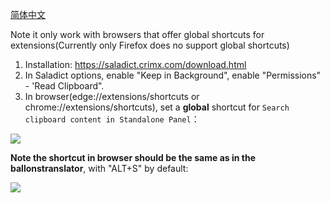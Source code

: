 [简体中文](./saladict_chs.md)

Note it only work with browsers that offer global shortcuts for extensions(Currently only Firefox does no support global shortcuts)

1. Installation: https://saladict.crimx.com/download.html 
2. In Saladict options, enable "Keep in Background", enable "Permissions" - 'Read Clipboard".
3. In browser(edge://extensions/shortcuts or chrome://extensions/shortcuts), set a **global** shortcut for ```Search clipboard content in Standalone Panel```：

<img src="./src/saladictglobalshortcut.jpg" div align=center>

**Note the shortcut in browser should be the same as in the ballonstranslator**, with "ALT+S" by default: 

<img src="./src/saladictglobalshortcut2.jpg" div align=center>